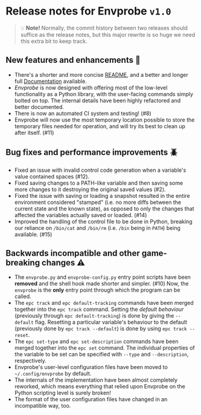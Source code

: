 Release notes for Envprobe `v1.0`
=================================

> :bulb: **Note!** Normally, the commit history between two releases should suffice as the release notes, but this major rewrite is so huge we need this extra bit to keep track.

New features and enhancements :newspaper:
-----------------------------------------

 * There's a shorter and more concise [README](/README.md), and a better and longer full [Documentation](/docs/index.rst) available.
 * *Envprobe* is now designed with offering most of the low-level functionality as a Python library, with the user-facing commands simply bolted on top.
   The internal details have been highly refactored and better documented.
 * There is now an automated CI system and testing! (#8)
 * Envprobe will now use the most temporary location possible to store the temporary files needed for operation, and will try its best to clean up after itself. (#11)


Bug fixes and performance improvements :beetle:
-----------------------------------------------

 * Fixed an issue with invalid control code generation when a variable's value contained spaces (#12).
 * Fixed saving changes to a PATH-like variable and then saving some more changes to it destroying the original saved values (#2).
 * Fixed the issue with saving or loading a snapshot resulted in the entire environment considered "stamped" (i.e. no more diffs between the current state and the known state), as opposed to only the changes that affected the variables actually saved or loaded. (#14)
 * Improved the handling of the control file to be done in Python, breaking our reliance on `/bin/cat` and `/bin/rm` (i.e. `/bin` being in `PATH`) being available. (#15)


Backwards incompatible and other game-breaking changes :warning:
----------------------------------------------------------------

 * The `envprobe.py` and `envprobe-config.py` entry point scripts have been **removed** and the shell hook made shorter and simpler. (#10)
   Now, the `envprobe` is the **only** entry point through which the program can be called.
 * The `epc track` and `epc default-tracking` commands have been merged together into the `epc track` command.
   Setting the *default behaviour* (previously through `epc default-tracking`) is done by giving the `--default` flag.
   Resetting a particular variable's behaviour to the default (previously done by `epc track --default`) is done by using `epc track --reset`.
 * The `epc set-type` and `epc set-description` commands have been merged together into the `epc set` command.
   The individual properties of the variable to be set can be specified with `--type` and `--description`, respectively.
 * Envprobe's user-level configuration files have been moved to `~/.config/envprobe` by default.
 * The internals of the implementation have been almost completely reworked, which means everything that relied upon Envprobe on the Python scripting level is surely broken!
 * The format of the user configuration files have changed in an incompatible way, too.
